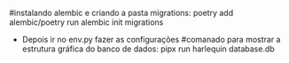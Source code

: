 #instalando alembic e criando a pasta migrations:
poetry add alembic/poetry run alembic init migrations

- Depois ir no env.py fazer as configurações
  #comanado para mostrar a estrutura gráfica do banco de dados:
  pipx run harlequin database.db
